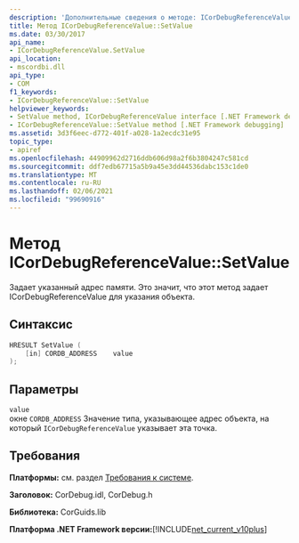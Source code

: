 ```yaml
---
description: 'Дополнительные сведения о методе: ICorDebugReferenceValue:: SetValue'
title: Метод ICorDebugReferenceValue::SetValue
ms.date: 03/30/2017
api_name:
- ICorDebugReferenceValue.SetValue
api_location:
- mscordbi.dll
api_type:
- COM
f1_keywords:
- ICorDebugReferenceValue::SetValue
helpviewer_keywords:
- SetValue method, ICorDebugReferenceValue interface [.NET Framework debugging]
- ICorDebugReferenceValue::SetValue method [.NET Framework debugging]
ms.assetid: 3d3f6eec-d772-401f-a028-1a2ecdc31e95
topic_type:
- apiref
ms.openlocfilehash: 44909962d2716ddb606d98a2f6b3804247c581cd
ms.sourcegitcommit: ddf7edb67715a5b9a45e3dd44536dabc153c1de0
ms.translationtype: MT
ms.contentlocale: ru-RU
ms.lasthandoff: 02/06/2021
ms.locfileid: "99690916"
---
```

# <a name="icordebugreferencevaluesetvalue-method"></a>Метод ICorDebugReferenceValue::SetValue

Задает указанный адрес памяти. Это значит, что этот метод задает ICorDebugReferenceValue для указания объекта.  
  
## <a name="syntax"></a>Синтаксис  
  
```cpp  
HRESULT SetValue (  
    [in] CORDB_ADDRESS    value  
);  
```  
  
## <a name="parameters"></a>Параметры  

 `value`  
 окне `CORDB_ADDRESS` Значение типа, указывающее адрес объекта, на который `ICorDebugReferenceValue` указывает эта точка.  
  
## <a name="requirements"></a>Требования  

 **Платформы:** см. раздел [Требования к системе](../../get-started/system-requirements.md).  
  
 **Заголовок:** CorDebug.idl, CorDebug.h  
  
 **Библиотека:** CorGuids.lib  
  
 **Платформа .NET Framework версии:**[!INCLUDE[net_current_v10plus](../../../../includes/net-current-v10plus-md.md)]
